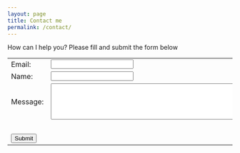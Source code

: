 ```yaml
---
layout: page
title: Contact me
permalink: /contact/
---
```


How can I help you? Please fill and submit the form below

<form accept-charset="UTF-8" action="https://formkeep.com/f/51c69791334a" method="POST">

<table>
  <tr bgcolor="transparent">
  <td><label for="email">Email: </label></td>
  <td><input type="email" name="email" required/><br></td>
  </tr>
  
  <tr bgcolor="transparent">
  <td><label for="name">Name: </label></td>
  <td><input type="text" name="name"/><br></td>
  </tr>
  <tr bgcolor="transparent">
  <td><label for="message">Message: </label></td>
  <td><textarea name="message" rows="5" cols="60"></textarea><br></td>
  </tr>
  <tr bgcolor="transparent">
  <td><input type="hidden" name="utf8" value="✓"/><br></td>
  </tr>
  <tr bgcolor="transparent">
  <td><input type="submit" value="Submit"/></td>
  </tr>
</table>
</form>
